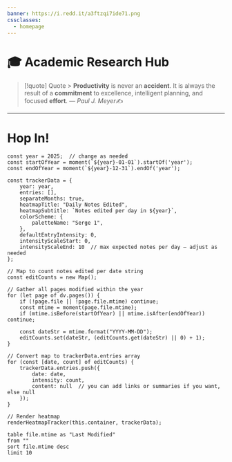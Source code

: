 ```yaml
---
banner: https://i.redd.it/a3ftzqi7ide71.png
cssclasses:
  - homepage
---
```

# 🎓 Academic Research Hub

>[!quote] Quote
	> **Productivity** is never an **accident**. It is always the result of a **commitment** to excellence, intelligent planning, and focused **effort**.
> &mdash; <cite>Paul J. Meyer</cite>✍️
---
# Hop In!

``` dataviewjs
const year = 2025;  // change as needed
const startOfYear = moment(`${year}-01-01`).startOf('year');
const endOfYear = moment(`${year}-12-31`).endOf('year');

const trackerData = {
    year: year,
    entries: [],
    separateMonths: true,
    heatmapTitle: "Daily Notes Edited",
    heatmapSubtitle: `Notes edited per day in ${year}`,
    colorScheme: {
        paletteName: "Serge 1",
    },
    defaultEntryIntensity: 0,
    intensityScaleStart: 0,
    intensityScaleEnd: 10  // max expected notes per day — adjust as needed
};

// Map to count notes edited per date string
const editCounts = new Map();

// Gather all pages modified within the year
for (let page of dv.pages()) {
    if (!page.file || !page.file.mtime) continue;
    const mtime = moment(page.file.mtime);
    if (mtime.isBefore(startOfYear) || mtime.isAfter(endOfYear)) continue;

    const dateStr = mtime.format("YYYY-MM-DD");
    editCounts.set(dateStr, (editCounts.get(dateStr) || 0) + 1);
}

// Convert map to trackerData.entries array
for (const [date, count] of editCounts) {
    trackerData.entries.push({
        date: date,
        intensity: count,
        content: null  // you can add links or summaries if you want, else null
    });
}

// Render heatmap
renderHeatmapTracker(this.container, trackerData);
```


``` dataview
table file.mtime as "Last Modified"
from ""
sort file.mtime desc
limit 10
```

